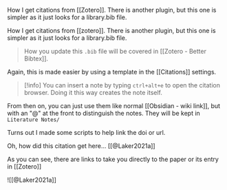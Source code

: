 
How I get citations from [[Zotero]]. There is another plugin, but this one is simpler as it just looks for a library.bib file.

How I get citations from [[zotero]]. There is another plugin, but this one is simpler as it just looks for a library.bib file. 

> How you update this `.bib` file will be covered in [[Zotero - Better Bibtex]].

Again, this is made easier by using a template in the [[Citations]] settings.

> [!info] 
> You can insert a note by typing `ctrl+alt+e` to open the citation browser. Doing it this way creates the note itself. 

From then on, you can just use them like normal [[Obsidian - wiki link]], but with an "@" at the front to distinguish the notes. They will be kept in `Literature Notes/`

Turns out I made some scripts to help link the doi or url.

Oh, how did this citation get here... [[@Laker2021a]]

As you can see, there are links to take you directly to the paper or its entry in [[Zotero]]

![[@Laker2021a]]

